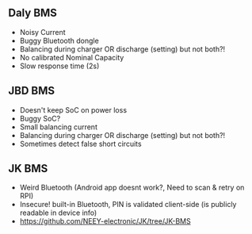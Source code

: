 ## Daly BMS
* Noisy Current
* Buggy Bluetooth dongle
* Balancing during charger OR discharge (setting) but not both?!
* No calibrated Nominal Capacity
* Slow response time (2s)
## JBD BMS
* Doesn't keep SoC on power loss
* Buggy SoC?
* Small balancing current
* Balancing during charger OR discharge (setting) but not both?!
* Sometimes detect false short circuits

## JK BMS
* Weird Bluetooth (Android app doesnt work?, Need to scan & retry on RPI)
* Insecure! built-in Bluetooth, PIN is validated client-side (is publicly readable in device info) 
* https://github.com/NEEY-electronic/JK/tree/JK-BMS